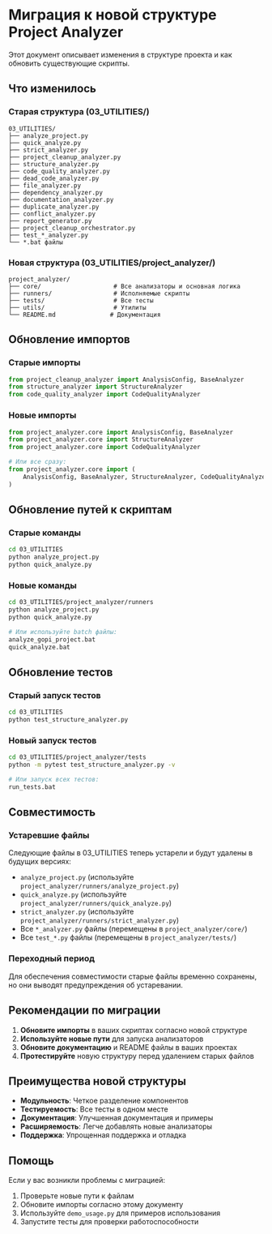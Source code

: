 # Миграция к новой структуре Project Analyzer

Этот документ описывает изменения в структуре проекта и как обновить существующие скрипты.

## Что изменилось

### Старая структура (03_UTILITIES/)
```
03_UTILITIES/
├── analyze_project.py
├── quick_analyze.py
├── strict_analyzer.py
├── project_cleanup_analyzer.py
├── structure_analyzer.py
├── code_quality_analyzer.py
├── dead_code_analyzer.py
├── file_analyzer.py
├── dependency_analyzer.py
├── documentation_analyzer.py
├── duplicate_analyzer.py
├── conflict_analyzer.py
├── report_generator.py
├── project_cleanup_orchestrator.py
├── test_*_analyzer.py
└── *.bat файлы
```

### Новая структура (03_UTILITIES/project_analyzer/)
```
project_analyzer/
├── core/                    # Все анализаторы и основная логика
├── runners/                 # Исполняемые скрипты
├── tests/                   # Все тесты
├── utils/                   # Утилиты
└── README.md               # Документация
```

## Обновление импортов

### Старые импорты
```python
from project_cleanup_analyzer import AnalysisConfig, BaseAnalyzer
from structure_analyzer import StructureAnalyzer
from code_quality_analyzer import CodeQualityAnalyzer
```

### Новые импорты
```python
from project_analyzer.core import AnalysisConfig, BaseAnalyzer
from project_analyzer.core import StructureAnalyzer
from project_analyzer.core import CodeQualityAnalyzer

# Или все сразу:
from project_analyzer.core import (
    AnalysisConfig, BaseAnalyzer, StructureAnalyzer, CodeQualityAnalyzer
)
```

## Обновление путей к скриптам

### Старые команды
```bash
cd 03_UTILITIES
python analyze_project.py
python quick_analyze.py
```

### Новые команды
```bash
cd 03_UTILITIES/project_analyzer/runners
python analyze_project.py
python quick_analyze.py

# Или используйте batch файлы:
analyze_gopi_project.bat
quick_analyze.bat
```

## Обновление тестов

### Старый запуск тестов
```bash
cd 03_UTILITIES
python test_structure_analyzer.py
```

### Новый запуск тестов
```bash
cd 03_UTILITIES/project_analyzer/tests
python -m pytest test_structure_analyzer.py -v

# Или запуск всех тестов:
run_tests.bat
```

## Совместимость

### Устаревшие файлы
Следующие файлы в 03_UTILITIES теперь устарели и будут удалены в будущих версиях:
- `analyze_project.py` (используйте `project_analyzer/runners/analyze_project.py`)
- `quick_analyze.py` (используйте `project_analyzer/runners/quick_analyze.py`)
- `strict_analyzer.py` (используйте `project_analyzer/runners/strict_analyzer.py`)
- Все `*_analyzer.py` файлы (перемещены в `project_analyzer/core/`)
- Все `test_*.py` файлы (перемещены в `project_analyzer/tests/`)

### Переходный период
Для обеспечения совместимости старые файлы временно сохранены, но они выводят предупреждения об устаревании.

## Рекомендации по миграции

1. **Обновите импорты** в ваших скриптах согласно новой структуре
2. **Используйте новые пути** для запуска анализаторов
3. **Обновите документацию** и README файлы в ваших проектах
4. **Протестируйте** новую структуру перед удалением старых файлов

## Преимущества новой структуры

- **Модульность**: Четкое разделение компонентов
- **Тестируемость**: Все тесты в одном месте
- **Документация**: Улучшенная документация и примеры
- **Расширяемость**: Легче добавлять новые анализаторы
- **Поддержка**: Упрощенная поддержка и отладка

## Помощь

Если у вас возникли проблемы с миграцией:

1. Проверьте новые пути к файлам
2. Обновите импорты согласно этому документу
3. Используйте `demo_usage.py` для примеров использования
4. Запустите тесты для проверки работоспособности